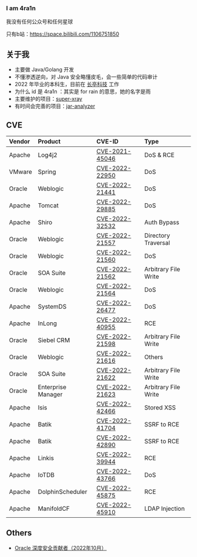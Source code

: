 ### I am 4ra1n

我没有任何公众号和任何星球

只有b站：https://space.bilibili.com/1106751850

## 关于我
- 主要做 Java/Golang 开发
- 不懂渗透逆向，对 Java 安全略懂皮毛，会一些简单的代码审计
- 2022 年毕业的本科生，目前在 [长亭科技](https://www.chaitin.cn/en/) 工作
- 为什么 id 是 4ra1n ：其实是 for rain 的意思，她的名字是雨
- 主要维护的项目：[super-xray](https://github.com/4ra1n/super-xray)
- 有时间会完善的项目：[jar-analyzer](https://github.com/4ra1n/jar-analyzer)

## CVE

| Vendor |  Product | CVE-ID | Type |
| :----- |  :-----  | :----- | :--- | 
| Apache | Log4j2 | [CVE-2021-45046](https://logging.apache.org/log4j/2.x/security.html) | DoS & RCE |
| VMware | Spring | [CVE-2022-22950](https://tanzu.vmware.com/security/cve-2022-22950) | DoS |
| Oracle | Weblogic | [CVE-2022-21441](https://www.oracle.com/security-alerts/cpuapr2022.html) | DoS |
| Apache | Tomcat | [CVE-2022-29885](https://lists.apache.org/thread/2b4qmhbcyqvc7dyfpjyx54c03x65vhcv) | DoS |
| Apache | Shiro | [CVE-2022-32532](https://lists.apache.org/thread/y8260dw8vbm99oq7zv6y3mzn5ovk90xh) | Auth Bypass |
| Oracle | Weblogic | [CVE-2022-21557](https://www.oracle.com/security-alerts/cpujul2022.html) | Directory Traversal |
| Oracle | Weblogic | [CVE-2022-21560](https://www.oracle.com/security-alerts/cpujul2022.html) | DoS |
| Oracle | SOA Suite | [CVE-2022-21562](https://www.oracle.com/security-alerts/cpujul2022.html) | Arbitrary File Write |
| Oracle | Weblogic | [CVE-2022-21564](https://www.oracle.com/security-alerts/cpujul2022.html) | DoS |
| Apache | SystemDS | [CVE-2022-26477](https://lists.apache.org/thread/r4x2d2r6d4zykdrrx6s2l4qbxgzws0z3) | DoS |
| Apache | InLong | [CVE-2022-40955](https://lists.apache.org/thread/1bgg183v529xyyrjqvdwyst4w8vbh556) | RCE |
| Oracle | Siebel CRM | [CVE-2022-21598](https://www.oracle.com/security-alerts/cpuoct2022.html) | Arbitrary File Write |
| Oracle | Weblogic | [CVE-2022-21616](https://www.oracle.com/security-alerts/cpuoct2022.html) | Others |
| Oracle | SOA Suite | [CVE-2022-21622](https://www.oracle.com/security-alerts/cpuoct2022.html) | Arbitrary File Write |
| Oracle | Enterprise Manager | [CVE-2022-21623](https://www.oracle.com/security-alerts/cpuoct2022.html) | Arbitrary File Write |
| Apache | Isis | [CVE-2022-42466](https://lists.apache.org/thread/83ftj5jgtv3mbm28w3trjyvd591jztrz) | Stored XSS |
| Apache | Batik | [CVE-2022-41704](https://lists.apache.org/thread/4ybxj4vk0vqoj1hwjmvqdhf780cqzh8p) | SSRF to RCE |
| Apache | Batik | [CVE-2022-42890](https://lists.apache.org/thread/xrfth92gq7hz896l4fygjwq31yrn2xsz) | SSRF to RCE |
| Apache | Linkis | [CVE-2022-39944](https://lists.apache.org/thread/rxytj48q17304snonjtyt5lnlw64gccc) | RCE |
| Apache | IoTDB | [CVE-2022-43766](https://lists.apache.org/thread/9pgpb82p5brooy41n8l5q0y9h33db2zn) | DoS |
| Apache | DolphinScheduler | [CVE-2022-45875](https://lists.apache.org/thread/r0wqzkjsoq17j6ww381kmpx3jjp9hb6r) | RCE |
| Apache | ManifoldCF | [CVE-2022-45910](https://lists.apache.org/thread/ps32gd7y5cqtzz73kszsdxkk63oxqnso) | LDAP Injection |  

## Others
- [Oracle 深度安全贡献者（2022年10月）](https://www.oracle.com/security-alerts/cpuoct2022.html)

